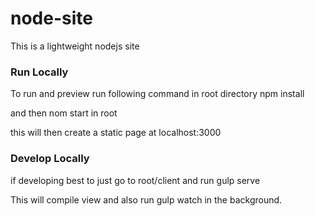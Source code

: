 # node-site
This is a lightweight nodejs site

### Run Locally
To run and preview run following command in root directory
npm install

and then nom start in root 

this will then create a static page at localhost:3000

### Develop Locally
if developing best to just go to root/client and run gulp serve 

This will compile view and also run gulp watch in the background.
